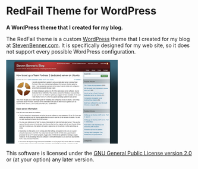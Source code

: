 # RedFail Theme for WordPress

**A WordPress theme that I created for my blog.**

The RedFail theme is a custom [WordPress][wordpress] theme that I created for my blog at [StevenBenner.com][blog]. It is specifically designed for my web site, so it does not support every possible WordPress configuration.

![Theme screenshot](screenshot.png)

This software is licensed under the [GNU General Public License version 2.0][license] or (at your option) any later version.

[wordpress]: https://wordpress.org/
[blog]: https://stevenbenner.com/
[license]: LICENSE.txt
